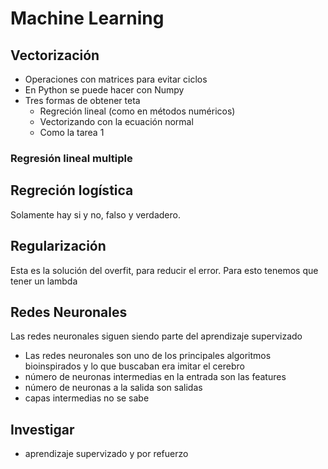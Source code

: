 # Machine Learning


## Vectorización
- Operaciones con matrices para evitar ciclos
- En Python se puede hacer con Numpy
- Tres formas de obtener teta
  * Regreción lineal (como en métodos numéricos)
  * Vectorizando con la ecuación normal
  * Como la tarea 1

### Regresión lineal multiple

## Regreción logística
Solamente hay si y no, falso y verdadero.

## Regularización
  Esta es la solución del overfit, para reducir el error. Para esto tenemos que tener un lambda


## Redes Neuronales
Las redes neuronales siguen siendo parte del aprendizaje supervizado
- Las redes neuronales son uno de los principales algoritmos bioinspirados y lo que buscaban era imitar el cerebro
- número de neuronas intermedias en la entrada son las features
- número de neuronas a la salida son salidas
- capas intermedias no se sabe




## Investigar
- aprendizaje supervizado y por refuerzo
